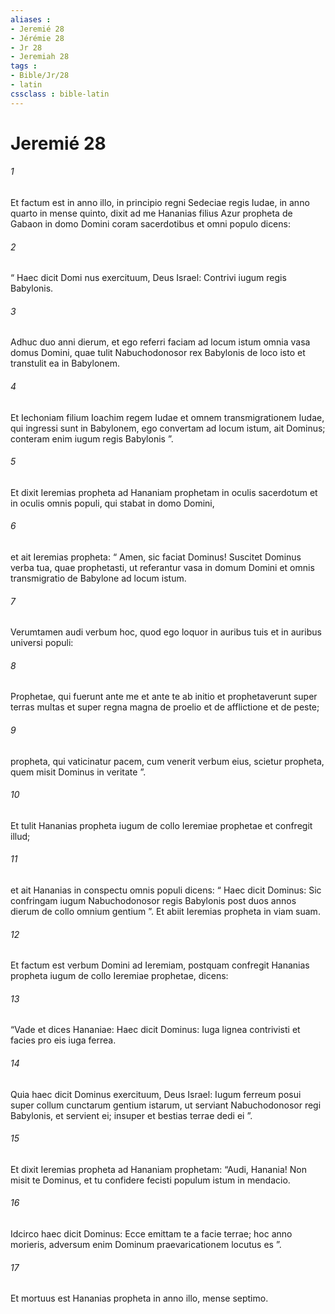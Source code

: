 ```yaml
---
aliases : 
- Jeremié 28
- Jérémie 28
- Jr 28
- Jeremiah 28
tags : 
- Bible/Jr/28
- latin
cssclass : bible-latin
---
```


# Jeremié 28

###### 1
Et factum est in anno illo, in principio regni Sedeciae regis Iudae, in anno quarto in mense quinto, dixit ad me Hananias filius Azur propheta de Gabaon in domo Domini coram sacerdotibus et omni populo dicens: 
###### 2
“ Haec dicit Domi nus exercituum, Deus Israel: Contrivi iugum regis Babylonis. 
###### 3
Adhuc duo anni dierum, et ego referri faciam ad locum istum omnia vasa domus Domini, quae tulit Nabuchodonosor rex Babylonis de loco isto et transtulit ea in Babylonem. 
###### 4
Et Iechoniam filium Ioachim regem Iudae et omnem transmigrationem Iudae, qui ingressi sunt in Babylonem, ego convertam ad locum istum, ait Dominus; conteram enim iugum regis Babylonis ”. 
###### 5
Et dixit Ieremias propheta ad Hananiam prophetam in oculis sacerdotum et in oculis omnis populi, qui stabat in domo Domini, 
###### 6
et ait Ieremias propheta: “ Amen, sic faciat Dominus! Suscitet Dominus verba tua, quae prophetasti, ut referantur vasa in domum Domini et omnis transmigratio de Babylone ad locum istum. 
###### 7
Verumtamen audi verbum hoc, quod ego loquor in auribus tuis et in auribus universi populi: 
###### 8
Prophetae, qui fuerunt ante me et ante te ab initio et prophetaverunt super terras multas et super regna magna de proelio et de afflictione et de peste; 
###### 9
propheta, qui vaticinatur pacem, cum venerit verbum eius, scietur propheta, quem misit Dominus in veritate ”.
###### 10
Et tulit Hananias propheta iugum de collo Ieremiae prophetae et confregit illud; 
###### 11
et ait Hananias in conspectu omnis populi dicens: “ Haec dicit Dominus: Sic confringam iugum Nabuchodonosor regis Babylonis post duos annos dierum de collo omnium gentium ”. Et abiit Ieremias propheta in viam suam.
###### 12
Et factum est verbum Domini ad Ieremiam, postquam confregit Hananias propheta iugum de collo Ieremiae prophetae, dicens: 
###### 13
“Vade et dices Hananiae: Haec dicit Dominus: Iuga lignea contrivisti et facies pro eis iuga ferrea. 
###### 14
Quia haec dicit Dominus exercituum, Deus Israel: Iugum ferreum posui super collum cunctarum gentium istarum, ut serviant Nabuchodonosor regi Babylonis, et servient ei; insuper et bestias terrae dedi ei ”.
###### 15
Et dixit Ieremias propheta ad Hananiam prophetam: “Audi, Hanania! Non misit te Dominus, et tu confidere fecisti populum istum in mendacio. 
###### 16
Idcirco haec dicit Dominus: Ecce emittam te a facie terrae; hoc anno morieris, adversum enim Dominum praevaricationem locutus es ”. 
###### 17
Et mortuus est Hananias propheta in anno illo, mense septimo.
